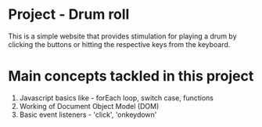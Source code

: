 # Project - Drum roll

This is a simple website that provides stimulation for playing a drum by clicking the buttons or hitting the respective keys from the keyboard.

# Main concepts tackled in this project

1. Javascript basics like - forEach loop, switch case, functions
2. Working of Document Object Model (DOM)
3. Basic event listeners - 'click', 'onkeydown'
